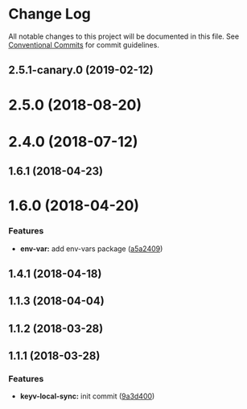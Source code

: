 # Change Log

All notable changes to this project will be documented in this file.
See [Conventional Commits](https://conventionalcommits.org) for commit guidelines.

## 2.5.1-canary.0 (2019-02-12)



# 2.5.0 (2018-08-20)



# 2.4.0 (2018-07-12)



## 1.6.1 (2018-04-23)



# 1.6.0 (2018-04-20)


### Features

* **env-var:** add env-vars package ([a5a2409](https://github.com/availity/sdk-js/commit/a5a2409))



## 1.4.1 (2018-04-18)



## 1.1.3 (2018-04-04)



## 1.1.2 (2018-03-28)



## 1.1.1 (2018-03-28)


### Features

* **keyv-local-sync:** init commit ([9a3d400](https://github.com/availity/sdk-js/commit/9a3d400))
